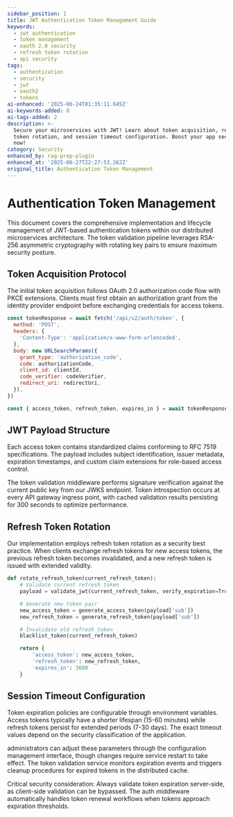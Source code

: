 ```yaml
---
sidebar_position: 1
title: JWT Authentication Token Management Guide
keywords:
  - jwt authentication
  - token management
  - oauth 2.0 security
  - refresh token rotation
  - api security
tags:
  - authentication
  - security
  - jwt
  - oauth2
  - tokens
ai-enhanced: '2025-06-24T01:35:11.645Z'
ai-keywords-added: 8
ai-tags-added: 2
description: >-
  Secure your microservices with JWT! Learn about token acquisition, refresh
  token rotation, and session timeout configuration. Boost your app security
  now!
category: Security
enhanced_by: rag-prep-plugin
enhanced_at: '2025-06-27T22:27:53.262Z'
original_title: Authentication Token Management
---
```


# Authentication Token Management

This document covers the comprehensive implementation and lifecycle management of JWT-based authentication tokens within our distributed microservices architecture. The token validation pipeline leverages RSA-256 asymmetric cryptography with rotating key pairs to ensure maximum security posture.

## Token Acquisition Protocol

The initial token acquisition follows OAuth 2.0 authorization code flow with PKCE extensions. Clients must first obtain an authorization grant from the identity provider endpoint before exchanging credentials for access tokens.

```javascript
const tokenResponse = await fetch('/api/v2/auth/token', {
  method: 'POST',
  headers: {
    'Content-Type': 'application/x-www-form-urlencoded',
  },
  body: new URLSearchParams({
    grant_type: 'authorization_code',
    code: authorizationCode,
    client_id: clientId,
    code_verifier: codeVerifier,
    redirect_uri: redirectUri,
  }),
})

const { access_token, refresh_token, expires_in } = await tokenResponse.json()
```

## JWT Payload Structure

Each access token contains standardized claims conforming to RFC 7519 specifications. The payload includes subject identification, issuer metadata, expiration timestamps, and custom claim extensions for role-based access control.

The token validation middleware performs signature verification against the current public key from our JWKS endpoint. Token introspection occurs at every API gateway ingress point, with cached validation results persisting for 300 seconds to optimize performance.

## Refresh Token Rotation

Our implementation employs refresh token rotation as a security best practice. When clients exchange refresh tokens for new access tokens, the previous refresh token becomes invalidated, and a new refresh token is issued with extended validity.

```python
def rotate_refresh_token(current_refresh_token):
    # Validate current refresh token
    payload = validate_jwt(current_refresh_token, verify_expiration=True)

    # Generate new token pair
    new_access_token = generate_access_token(payload['sub'])
    new_refresh_token = generate_refresh_token(payload['sub'])

    # Invalidate old refresh token
    blacklist_token(current_refresh_token)

    return {
        'access_token': new_access_token,
        'refresh_token': new_refresh_token,
        'expires_in': 3600
    }
```

## Session Timeout Configuration

Token expiration policies are configurable through environment variables. Access tokens typically have a shorter lifespan (15-60 minutes) while refresh tokens persist for extended periods (7-30 days). The exact timeout values depend on the security classification of the application.

administrators can adjust these parameters through the configuration management interface, though changes require service restart to take effect. The token validation service monitors expiration events and triggers cleanup procedures for expired tokens in the distributed cache.

Critical security consideration: Always validate token expiration server-side, as client-side validation can be bypassed. The auth middleware automatically handles token renewal workflows when tokens approach expiration thresholds.
